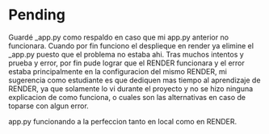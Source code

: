 # Pending
Guardé _app.py como respaldo en caso que mi app.py anterior no funcionara.
Cuando por fin funciono el desplieque en render ya elimine el _app.py puesto que el problema no estaba ahi.
Tras muchos intentos y prueba y error, por fin pude lograr que el RENDER funcionara y el error estaba principalmente en 
la configuracion del mismo RENDER, mi sugerencia como estudiante es que dediquen mas tiempo al aprendizaje de RENDER, ya
que solamente lo vi durante el proyecto y no se hizo ninguna explicacion de como funciona, o cuales son las alternativas
en caso de toparse con algun error.

app.py funcionando a la perfeccion tanto en local como en RENDER.